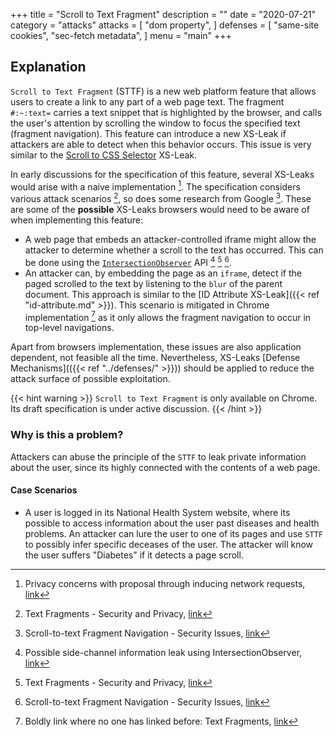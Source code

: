 +++
title = "Scroll to Text Fragment"
description = ""
date = "2020-07-21"
category = "attacks"
attacks = [
    "dom property",
]
defenses = [
    "same-site cookies",
    "sec-fetch metadata",
]
menu = "main"
+++

## Explanation

`Scroll to Text Fragment` (STTF) is a new web platform feature that allows users to create a link to any part of a web page text. The fragment `#:~:text=` carries a text snippet that is highlighted by the browser, and calls the user's attention by scrolling the window to focus the specified text (fragment navigation). This feature can introduce a new XS-Leak if attackers are able to detect when this behavior occurs. This issue is very similar to the [Scroll to CSS Selector](https://TODO) XS-Leak.

In early discussions for the specification of this feature, several XS-Leaks would arise with a naive implementation [^1]. The specification considers various attack scenarios [^3], so does some research from Google [^4]. These are some of the **possible** XS-Leaks browsers would need to be aware of when implementing this feature:

- A web page that embeds an attacker-controlled iframe might allow the attacker to determine whether a scroll to the text has occurred. This can be done using the [`IntersectionObserver`](https://developer.mozilla.org/en-US/docs/Web/API/Intersection_Observer_API) API [^2] [^3] [^4].
- An attacker can, by embedding the page as an `iframe`, detect if the paged scrolled to the text by listening to the `blur` of the parent document. This approach is similar to the [ID Attribute XS-Leak]({{< ref "id-attribute.md" >}}). This scenario is mitigated in Chrome implementation [^5] as it only allows the fragment navigation to occur in top-level navigations.

Apart from browsers implementation, these issues are also application dependent, not feasible all the time. Nevertheless, XS-Leaks [Defense Mechanisms](({{< ref "../defenses/" >}})) should be applied to reduce the attack surface of possible exploitation.

{{< hint warning >}}
`Scroll to Text Fragment` is only available on Chrome. Its draft specification is under active discussion.
{{< /hint >}}

### Why is this a problem?

Attackers can abuse the principle of the `STTF` to leak private information about the user, since its highly connected with the contents of a web page.

#### Case Scenarios

- A user is logged in its National Health System website, where its possible to access information about the user past diseases and health problems. An attacker can lure the user to one of its pages and use `STTF` to possibly infer specific deceases of the user. The attacker will know the user suffers "Diabetes" if it detects a page scroll.


[^1]: Privacy concerns with proposal through inducing network requests, [link](https://github.com/WICG/scroll-to-text-fragment/issues/76)
[^2]: Possible side-channel information leak using IntersectionObserver, [link](https://github.com/WICG/scroll-to-text-fragment/issues/79)
[^3]: Text Fragments - Security and Privacy, [link](https://wicg.github.io/scroll-to-text-fragment/#security-and-privacy)
[^4]: Scroll-to-text Fragment Navigation - Security Issues, [link](https://docs.google.com/document/d/1YHcl1-vE_ZnZ0kL2almeikAj2gkwCq8_5xwIae7PVik/edit#)
[^5]: Boldly link where no one has linked before: Text Fragments, [link](https://web.dev/text-fragments/#privacy)
